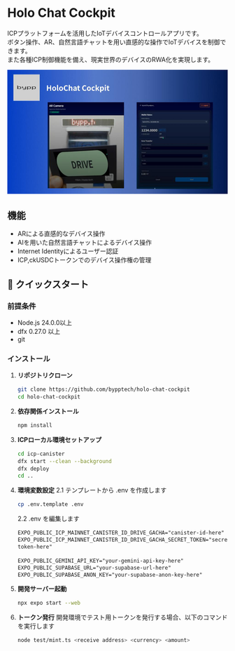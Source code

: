 # Holo Chat Cockpit 
ICPプラットフォームを活用したIoTデバイスコントロールアプリです。  
ボタン操作、AR、自然言語チャットを用い直感的な操作でIoTデバイスを制御できます。  
また各種ICP制御機能を備え、現実世界のデバイスのRWA化を実現します。

[![](thumbnail.jpg)](https://www.youtube.com/watch?v=5zZ-vlNl94I)


## 機能

* ARによる直感的なデバイス操作
* AIを用いた自然言語チャットによるデバイス操作
* Internet Identityによるユーザー認証
* ICP,ckUSDCトークンでのデバイス操作権の管理

## 🚀 クイックスタート

### 前提条件
- Node.js 24.0.0以上
- dfx 0.27.0 以上
- git

### インストール

1. **リポジトリクローン**
   ```bash
   git clone https://github.com/bypptech/holo-chat-cockpit
   cd holo-chat-cockpit
   ```

2. **依存関係インストール**
   ```bash
   npm install
   ```

3. **ICPローカル環境セットアップ**
   ```bash
   cd icp-canister
   dfx start --clean --background
   dfx deploy
   cd ..
   ```
  
4. **環境変数設定**
   2.1 テンプレートから .env を作成します
   ```bash
   cp .env.template .env
   ```
   2.2 .env を編集します
   ```env
   EXPO_PUBLIC_ICP_MAINNET_CANISTER_ID_DRIVE_GACHA="canister-id-here"
   EXPO_PUBLIC_ICP_MAINNET_CANISTER_ID_DRIVE_GACHA_SECRET_TOKEN="secret-token-here"

   EXPO_PUBLIC_GEMINI_API_KEY="your-gemini-api-key-here"
   EXPO_PUBLIC_SUPABASE_URL="your-supabase-url-here"
   EXPO_PUBLIC_SUPABASE_ANON_KEY="your-supabase-anon-key-here"
   ```

5. **開発サーバー起動**
   ```bash
   npx expo start --web
   ```

6. **トークン発行**
   開発環境でテスト用トークンを発行する場合、以下のコマンドを実行します
   ```bash
   node test/mint.ts <receive address> <currency> <amount>
   ```
